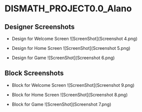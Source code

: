 # DISMATH_PROJECT0.0_Alano

## Designer Screenshots
- Design for Welcome Screen
![ScreenShot](Screenshot 4.png)

- Design for Home Screen
![ScreenShot](Screenshot 5.png)

- Design for Game
![ScreenShot](Screenshot 6.png)

## Block Screenshots
- Block for Welcome Screen
![ScreenShot](Screenshot 9.png)

- Block for Home Screen
![ScreenShot](Screenshot 8.png)

- Block for Game
![ScreenShot](Screenshot 7.png)
